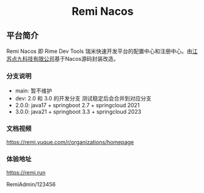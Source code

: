<h1 align="center" style="margin: 30px 0 30px; font-weight: bold;">Remi Nacos</h1>

## 平台简介

Remi Nacos 即 Rime Dev Tools 瑞米快速开发平台的配置中心和注册中心。由[江苏点九科技有限公司](https://dianjiu.cc)基于Nacos源码封装改造。

### 分支说明

- main: 暂不维护
- dev: 2.0 和 3.0 的开发分支 测试稳定后会合并到对应分支
- 2.0.0: java17 + springboot 2.7 + springcloud 2021
- 3.0.0: java21 + springboot 3.3 + springcloud 2023

### 文档视频

https://remi.yuque.com/r/organizations/homepage


### 体验地址

https://remi.run

RemiAdmin/123456




